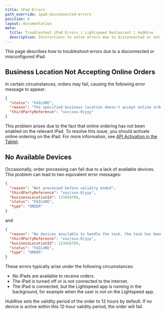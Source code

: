 ```yaml
---
title: iPad Errors
path_override: ipad-disconnected-errors
position: 4
layout: documentation
meta:
  title: Troubleshoot iPad Errors | Lightspeed Restaurant | HubRise
  description: Instructions to solve errors due to disconnected or not properly configured iPads.
---
```


This page describes how to troubleshoot errors due to a disconnected or misconfigured iPad.

## Business Location Not Accepting Online Orders

In certain circumstances, orders may fail, causing the following error message to appear:

```json
{
  "status": "FAILURE",
  "reason": "The specified business location doesn't accept online orders at the moment.",
  "thirdPartyReference": "xxx|xxx-0|yyy"
}
```

This problem arises due to the fact that online ordering has not been enabled on the relevant iPad. To resolve this issue, you should activate online ordering on the iPad. For more information, see [API Activation in the Tablet](/apps/lightspeed-restaurant/faqs/troubleshooting-failed-orders#api-activation).

## No Available Devices

Occasionally, order processing can fail due to a lack of available devices. This problem can lead to two equivalent error messages:

```json
{
  "reason": "Not processed before validity ended",
  "thirdPartyReference": "xxx|xxx-0|yyy",
  "businessLocationId": 123456789,
  "status": "FAILURE",
  "type": "ORDER"
}
```

and

```json
{
  "reason": "No devices available to handle the task, the task has been rejected.",
  "thirdPartyReference": "xxx|xxx-0|yyy",
  "businessLocationId": 123456789,
  "status": "FAILURE",
  "type": "ORDER"
}
```

These errors typically arise under the following circumstances:

- No iPads are available to receive orders.
- The iPad is turned off or is not connected to the internet.
- The iPad is connected, but the Lightspeed app is running in the background, for example when the user is not on the Lightspeed app.

HubRise sets the validity period of the order to 12 hours by default. If no device is active within this 12-hour validity period, the order will fail.
